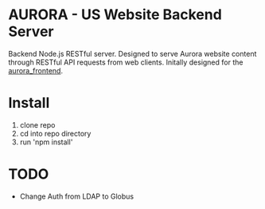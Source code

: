 # AURORA - US Website Backend Server
Backend Node.js RESTful server. Designed to serve Aurora website content through RESTful API requests from web clients. Initally designed for the [aurora_frontend](https://github.com/bryan-learn/aurora_frontend).

# Install
1) clone repo
2) cd into repo directory
3) run 'npm install'

# TODO
* Change Auth from LDAP to Globus
